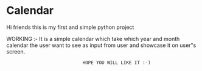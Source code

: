 # Calendar

Hi friends this is my first and simple python project

WORKING :- It is a simple calendar which take which year and month calendar the user want to see as input from user
           and showcase it on user"s screen.


                                HOPE YOU WILL LIKE IT :-)
